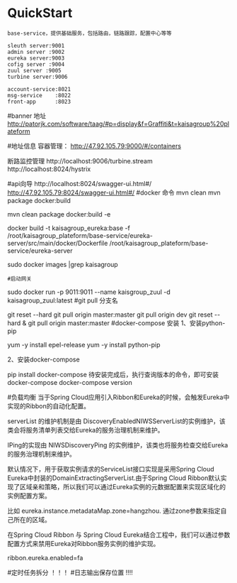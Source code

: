 # QuickStart
	base-service，提供基础服务，包括路由，链路跟踪，配置中心等等
	
	sleuth server:9001
	admin server :9002
	eureka server:9003
	cofig server :9004
	zuul server :9005
	turbine server:9006
	
	account-service:8021
	msg-service    :8022
	front-app      :8023

#banner 地址
  http://patorjk.com/software/taag/#p=display&f=Graffiti&t=kaisagroup%20plateform

  
#地址信息
  容器管理：
  http://47.92.105.79:9000/#/containers
  
  断路监控管理
  http://localhost:9006/turbine.stream
  http://localhost:8024/hystrix
  
  
#api向导
	http://localhost:8024/swagger-ui.html#/
	http://47.92.105.79:8024/swagger-ui.html#/
#docker 命令
  mvn clean
  mvn package docker:build
  
  mvn clean package docker:build -e
  
  docker build -t kaisagroup_eureka:base -f /root/kaisagroup_plateform/base-service/eureka-server/src/main/docker/Dockerfile /root/kaisagroup_plateform/base-service/eureka-server

sudo docker images |grep kaisagroup

    #启动网关
sudo docker run -p 9011:9011 --name kaisgroup_zuul -d kaisagroup_zuul:latest
#git pull 分支名
 
 git reset --hard
 git pull origin master:master
  git pull origin dev
  git reset --hard &  git pull origin master:master
#docker-compose 安装
1、安装python-pip
 
 yum -y install epel-release
 yum -y install python-pip
 
 2、安装docker-compose
 
 pip install docker-compose
 待安装完成后，执行查询版本的命令，即可安装docker-compose
 docker-compose version
 
 
 
 
 #负载均衡
 当于Spring Cloud应用引入Ribbon和Eureka的时候，会触发Eureka中实现的Ribbon的自动化配置。
 
  serverList 的维护机制是由 DiscoveryEnabledNIWSServerList的实例维护，该类会将服务清单列表交给Eureka的服务治理机制来维护。
 
 IPing的实现由 NIWSDiscoveryPing 的实例维护，该类也将服务检查交给Eureka的服务治理机制来维护。
 
 默认情况下，用于获取实例请求的ServiceList接口实现是采用Spring Cloud Eureka中封装的DomainExtractingServerList.由于Spring Cloud Ribbon默认实现了区域亲和策略，所以我们可以通过Eureka实例的元数据配置来实现区域化的实例配置方案。
 
 比如 eureka.instance.metadataMap.zone=hangzhou. 通过zone参数来指定自己所在的区域。
 
 在Spring Cloud Ribbon 与 Spring Cloud Eureka结合工程中，我们可以通过参数配置方式来禁用Eureka对Ribbon服务实例的维护实现。
 
 ribbon.eureka.enabled=fa
 
 
 
 
 
 
 #定时任务拆分
 ！！！
 #日志输出保存位置
 !!!!
 #
 
 